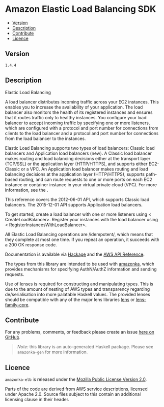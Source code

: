 # Amazon Elastic Load Balancing SDK

* [Version](#version)
* [Description](#description)
* [Contribute](#contribute)
* [Licence](#licence)


## Version

`1.4.4`


## Description

Elastic Load Balancing

A load balancer distributes incoming traffic across your EC2 instances. This enables you to increase the availability of your application. The load balancer also monitors the health of its registered instances and ensures that it routes traffic only to healthy instances. You configure your load balancer to accept incoming traffic by specifying one or more listeners, which are configured with a protocol and port number for connections from clients to the load balancer and a protocol and port number for connections from the load balancer to the instances.

Elastic Load Balancing supports two types of load balancers: Classic load balancers and Application load balancers (new). A Classic load balancer makes routing and load balancing decisions either at the transport layer (TCP\/SSL) or the application layer (HTTP\/HTTPS), and supports either EC2-Classic or a VPC. An Application load balancer makes routing and load balancing decisions at the application layer (HTTP\/HTTPS), supports path-based routing, and can route requests to one or more ports on each EC2 instance or container instance in your virtual private cloud (VPC). For more information, see the .

This reference covers the 2012-06-01 API, which supports Classic load balancers. The 2015-12-01 API supports Application load balancers.

To get started, create a load balancer with one or more listeners using < CreateLoadBalancer>. Register your instances with the load balancer using < RegisterInstancesWithLoadBalancer>.

All Elastic Load Balancing operations are /idempotent/, which means that they complete at most one time. If you repeat an operation, it succeeds with a 200 OK response code.

Documentation is available via [Hackage](http://hackage.haskell.org/package/amazonka-elb)
and the [AWS API Reference](https://aws.amazon.com/documentation/).

The types from this library are intended to be used with [amazonka](http://hackage.haskell.org/package/amazonka),
which provides mechanisms for specifying AuthN/AuthZ information and sending requests.

Use of lenses is required for constructing and manipulating types.
This is due to the amount of nesting of AWS types and transparency regarding
de/serialisation into more palatable Haskell values.
The provided lenses should be compatible with any of the major lens libraries
[lens](http://hackage.haskell.org/package/lens) or [lens-family-core](http://hackage.haskell.org/package/lens-family-core).

## Contribute

For any problems, comments, or feedback please create an issue [here on GitHub](https://github.com/brendanhay/amazonka/issues).

> _Note:_ this library is an auto-generated Haskell package. Please see `amazonka-gen` for more information.


## Licence

`amazonka-elb` is released under the [Mozilla Public License Version 2.0](http://www.mozilla.org/MPL/).

Parts of the code are derived from AWS service descriptions, licensed under Apache 2.0.
Source files subject to this contain an additional licensing clause in their header.
